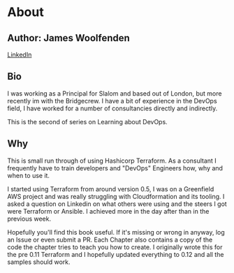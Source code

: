 # About

## Author: James Woolfenden

[LinkedIn](https://www.linkedin.com/jameswoolfenden/)

## Bio

I was working as a Principal for Slalom and based out of London, but more recently im with the Bridgecrew.
I have a bit of experience in the DevOps field, I have worked for a number of consultancies
directly and indirectly.

This is the second of series on Learning about DevOps.

## Why

This is small run through of using Hashicorp Terraform. As a consultant I frequently have to train developers and "DevOps" Engineers how, why and when to use it.

I started using Terraform from around version 0.5, I was on a Greenfield AWS project and was really struggling with Cloudformation and its tooling. I asked a question on Linkedin on what others were using and the steers I got were Terraform or Ansible. I achieved more in the day after than in the previous week.

Hopefully you'll find this book useful. If it's missing or wrong in anyway, log an Issue or even submit a PR.
Each Chapter also contains a copy of the code the chapter tries to teach you how to create. I originally wrote this for the pre 0.11 Terraform and I hopefully updated everything to 0.12 and all the samples should work.
